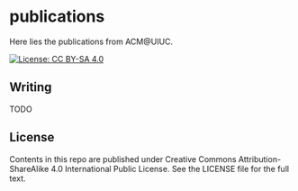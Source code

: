 # publications
Here lies the publications from ACM@UIUC.

[![License: CC BY-SA 4.0](https://licensebuttons.net/l/by-sa/4.0/80x15.png)](http://creativecommons.org/licenses/by-sa/4.0/)


## Writing
TODO

## License
Contents in this repo are published under Creative Commons Attribution-ShareAlike 4.0 International Public License. See the LICENSE file for the full text.
